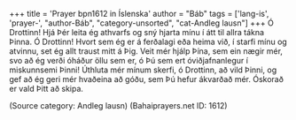 +++
title = 'Prayer bpn1612 in Íslenska'
author = "Báb"
tags = ['lang-is', 'prayer-', "author-Báb", "category-unsorted", "cat-Andleg lausn"]
+++
Ó Drottinn! Hjá Þér leita ég athvarfs og sný hjarta mínu í átt til allra tákna Þinna.
Ó Drottinn! Hvort sem ég er á ferðalagi eða heima við, í starfi mínu og atvinnu, set ég allt traust mitt á Þig.
Veit mér hjálp Þína, sem ein nægir mér, svo að ég verði óháður öllu sem er, ó Þú sem ert óvið­jafnan­legur í miskunnsemi Þinni!
Úthluta mér mínum skerfi, ó Drottinn, að vild Þinni, og gef að ég geri mér hvaðeina að góðu, sem Þú hefur ákvarðað mér.
Óskorað er vald Þitt að skipa.

(Source category: Andleg lausn)
(Bahaiprayers.net ID: 1612)

